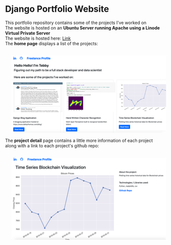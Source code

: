 # Django Portfolio Website

<p>This portfolio repository contains some of the projects I've worked on
<br />
The website is hosted on an <b>Ubuntu Server running Apache using a Linode Virtual Private Server</b>
<br />
The website is hosted here: <a href="https://www.tebbythomas.com">Link</a>
<br /> 
The <b>home page</b> displays a list of the projects:</p>
<br />
<!--
![Project List](https://github.com/tebbythomas/Django-Portfolio-Website/blob/master/Screenshots/Django-Repo-HomePage.png)
-->
<img src="https://github.com/tebbythomas/Django-Portfolio-Website/blob/master/Screenshots/Django-Repo-HomePage.png" hspace="20">
<br />
<p>The <b>project detail</b> page contains a little more information of each project along with a link to each project's github repo:</p>
<br />
<!--
![Individual Project Details](https://github.com/tebbythomas/Django-Portfolio-Website/blob/master/Screenshots/Django-Repo-ProjectPage.png)
-->
<img src="https://github.com/tebbythomas/Django-Portfolio-Website/blob/master/Screenshots/Django-Repo-ProjectPage.png" hspace="20">
